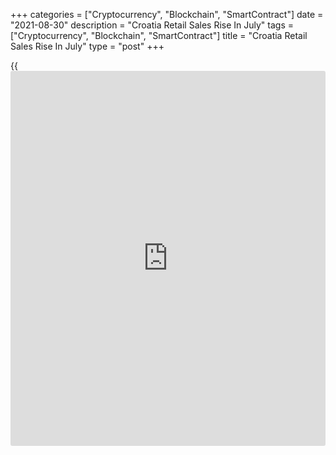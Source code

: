 +++
categories = ["Cryptocurrency", "Blockchain", "SmartContract"]
date = "2021-08-30"
description = "Croatia Retail Sales Rise In July"
tags = ["Cryptocurrency", "Blockchain", "SmartContract"]
title = "Croatia Retail Sales Rise In July"
type = "post"
+++

{{<iframe id="large-banner" src="https://www.bounty.group/#slide=19.0" width="100%" height="600" scrolling="no" style="border: 0px solid rgb(216, 221, 230); border-radius: 3px;">}}

Croatia's retail sales increased in July, data from the Croatian Bureau
of Statistics showed on Monday.

Retail sales in volume [terms](https://www.fintechee.com/terms/) rose a working day and seasonally adjusted
12.8 percent year-on-year in July, following a 10.9 percent increase in
June.

On a monthly basis, retail sales rose 2.2 percent in July, after a 3.8
percent decrease in the preceding month.

In value [terms](https://www.fintechee.com/terms/), retail sales decreased 16.9 percent annually in July and
rose 3.3 percent from a month ago.

For the January to July period, retail sales value rose 14.5 percent.

For comments and feedback [contact](https://www.playgroundfx.com/contact/): editorial@rtt[news](https://www.letsplayfx.com/blog/forex-news-website/).com

[Economic News][1]

 **What parts of the world are seeing the best (and worst) economic
performances lately? Click[here][2] to check out our [Econ Scorecard][2]
and find out! See up-to-the-moment [ranking](https://www.playgroundfx.com/blog/crypto-exchange-ranking/)s for the best and worst
performers in [GDP][3], [unemployment rate][4], [inflation][2] and much
more.**

   1. www.rtt[news](https://www.letsplayfx.com/blog/forex-news-website/).com/Content/EconomicNews.aspx
   2. www.rtt[news](https://www.letsplayfx.com/blog/forex-news-website/).com/economic-scorecard/world-rank/CPI/highest-performance.aspx
   3. www.rtt[news](https://www.letsplayfx.com/blog/forex-news-website/).com/economic-scorecard/world-rank/GDP/highest-performance.aspx
   4. www.rtt[news](https://www.letsplayfx.com/blog/forex-news-website/).com/economic-scorecard/world-rank/unemployment-rate/lowest-performance.aspx